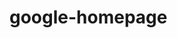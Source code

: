 # google-homepage
<html>
<header>

<title>hello this practis ahow you my page of Google</title>

</header>
<body>

</body>
</html>
